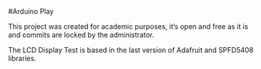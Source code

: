 #Arduino Play

This project was created for academic purposes, it’s open and free as it is and commits are locked by the administrator.

The LCD Display Test is based in the last version of Adafruit and SPFD5408 libraries.
